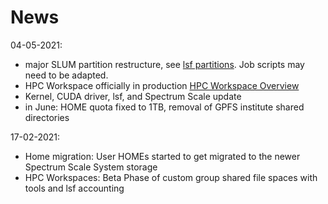 # News

04-05-2021: 

- major SLUM partition restructure, see [lsf partitions](../lsf/partitions.md). Job scripts may need to be adapted.
- HPC Workspace officially in production [HPC Workspace Overview](../hpc-workspaces/workspaces.md)
- Kernel, CUDA driver, lsf, and Spectrum Scale update
- in June: HOME quota fixed to 1TB, removal of GPFS institute shared directories

17-02-2021: 

- Home migration: User HOMEs started to get migrated to the newer Spectrum Scale System storage
- HPC Workspaces: Beta Phase of custom group shared file spaces with tools and lsf accounting